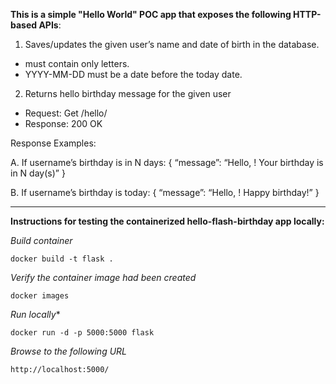**This is a simple "Hello World" POC app that exposes the following
HTTP-based APIs**:
1) Saves/updates the given user’s name and date of birth in the database.
  - <username> must contain only letters.
  - YYYY-MM-DD must be a date before the today date.

2) Returns hello birthday message for the given user
  - Request: Get /hello/<username>
  - Response: 200 OK

Response Examples:
  
  A. If username’s birthday is in N days:
{ “message”: “Hello, <username>! Your birthday is in N day(s)”
}
  
  B. If username’s birthday is today:
{ “message”: “Hello, <username>! Happy birthday!” }
  
---
**Instructions for testing the containerized hello-flash-birthday app locally:**
  
  *Build container*

```docker build -t flask . ```

*Verify the container image had been created*

```docker images``` 

*Run locally**

```docker run -d -p 5000:5000 flask```

*Browse to the following URL*

```http://localhost:5000/ ```
